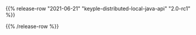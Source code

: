 {{% release-row "2021-06-21" "keyple-distributed-local-java-api" "2.0-rc1" %}} 

{{% /release-row %}}
